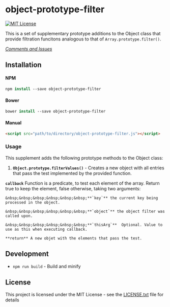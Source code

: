 # object-prototype-filter

[![MIT License](http://img.shields.io/badge/license-MIT-blue.svg)](LICENSE.txt)

This is a set of supplementary prototype additions to the Object class that provide filtration
funcitons analogous to that of `Array.prototype.filter()`.

_[Comments and Issues](https://github.com/SevaSafris/object-prototype-filter/issues)_

## Installation

#### NPM
```tcsh
npm install --save object-prototype-filter
```

#### Bower
```tcsh
bower install --save object-prototype-filter
```

#### Manual
```html
<script src="path/to/directory/object-prototype-filter.js"></script>
```

### Usage

This supplement adds the following prototype methods to the Object class:

1. **`Object.prototype.filterValues()`** - Creates a new object with all entries that pass the test implemented by the provided function.
  
  **`callback`** Function is a predicate, to test each element of the array. Return true to keep the element, false otherwise, taking two arguments:

    &nbsp;&nbsp;&nbsp;&nbsp;&nbsp;&nbsp;**`key`** the current key being processed in the object.

    &nbsp;&nbsp;&nbsp;&nbsp;&nbsp;&nbsp;**`object`** the object filter was called upon.

    &nbsp;&nbsp;&nbsp;&nbsp;&nbsp;&nbsp;**`thisArg`**  Optional. Value to use as this when executing callback.
           
    **return** A new objet with the elements that pass the test.

## Development

- `npm run build` - Build and minify

## License

This project is licensed under the MIT License - see the [LICENSE.txt](LICENSE.txt) file for details